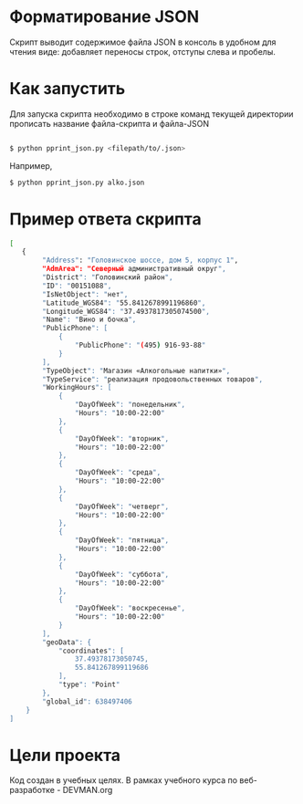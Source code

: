 # Форматирование JSON

Скрипт выводит содержимое файла JSON в консоль в удобном для чтения виде: добавляет переносы строк, отступы слева и пробелы.

# Как запустить

Для запуска скрипта необходимо в строке команд текущей директории прописать название файла-скрипта и файла-JSON

```bash

$ python pprint_json.py <filepath/to/.json>
```
Например, 
```bash
$ python pprint_json.py alko.json
```

# Пример ответа скрипта
```bash
[
   {
        "Address": "Головинское шоссе, дом 5, корпус 1",
        "AdmArea": "Северный административный округ",
        "District": "Головинский район",
        "ID": "00151088",
        "IsNetObject": "нет",
        "Latitude_WGS84": "55.8412678991196860",
        "Longitude_WGS84": "37.4937817305074500",
        "Name": "Вино и бочка",
        "PublicPhone": [
            {
                "PublicPhone": "(495) 916-93-88"
            }
        ],
        "TypeObject": "Магазин «Алкогольные напитки»",
        "TypeService": "реализация продовольственных товаров",
        "WorkingHours": [
            {
                "DayOfWeek": "понедельник",
                "Hours": "10:00-22:00"
            },
            {
                "DayOfWeek": "вторник",
                "Hours": "10:00-22:00"
            },
            {
                "DayOfWeek": "среда",
                "Hours": "10:00-22:00"
            },
            {
                "DayOfWeek": "четверг",
                "Hours": "10:00-22:00"
            },
            {
                "DayOfWeek": "пятница",
                "Hours": "10:00-22:00"
            },
            {
                "DayOfWeek": "суббота",
                "Hours": "10:00-22:00"
            },
            {
                "DayOfWeek": "воскресенье",
                "Hours": "10:00-22:00"
            }
        ],
        "geoData": {
            "coordinates": [
                37.49378173050745,
                55.841267899119686
            ],
            "type": "Point"
        },
        "global_id": 638497406
    }
]
``` 

# Цели проекта

Код создан в учебных целях. В рамках учебного курса по веб-разработке - DEVMAN.org
